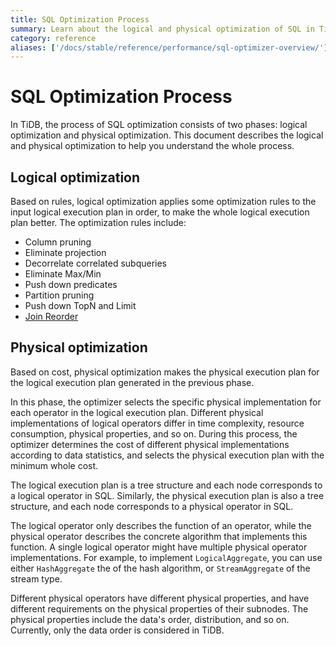 ```yaml
---
title: SQL Optimization Process
summary: Learn about the logical and physical optimization of SQL in TiDB.
category: reference
aliases: ['/docs/stable/reference/performance/sql-optimizer-overview/']
---
```


# SQL Optimization Process

In TiDB, the process of SQL optimization consists of two phases: logical optimization and physical optimization. This document describes the logical and physical optimization to help you understand the whole process.

## Logical optimization

Based on rules, logical optimization applies some optimization rules to the input logical execution plan in order, to make the whole logical execution plan better. The optimization rules include:

- Column pruning
- Eliminate projection
- Decorrelate correlated subqueries
- Eliminate Max/Min
- Push down predicates
- Partition pruning
- Push down TopN and Limit
- [Join Reorder](/join-reorder.md)

## Physical optimization

Based on cost, physical optimization makes the physical execution plan for the logical execution plan generated in the previous phase.

In this phase, the optimizer selects the specific physical implementation for each operator in the logical execution plan. Different physical implementations of logical operators differ in time complexity, resource consumption, physical properties, and so on. During this process, the optimizer determines the cost of different physical implementations according to data statistics, and selects the physical execution plan with the minimum whole cost.

The logical execution plan is a tree structure and each node corresponds to a logical operator in SQL. Similarly, the physical execution plan is also a tree structure, and each node corresponds to a physical operator in SQL.

The logical operator only describes the function of an operator, while the physical operator describes the concrete algorithm that implements this function. A single logical operator might have multiple physical operator implementations. For example, to implement `LogicalAggregate`, you can use either `HashAggregate` the of the hash algorithm, or `StreamAggregate` of the stream type.

Different physical operators have different physical properties, and have different requirements on the physical properties of their subnodes. The physical properties include the data's order, distribution, and so on. Currently, only the data order is considered in TiDB.
